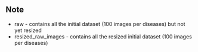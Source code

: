 ## Note
* raw - contains all the initial dataset (100 images per diseases) but not yet resized
* resized_raw_images - contains all the resized initial dataset (100 images per diseases) 
